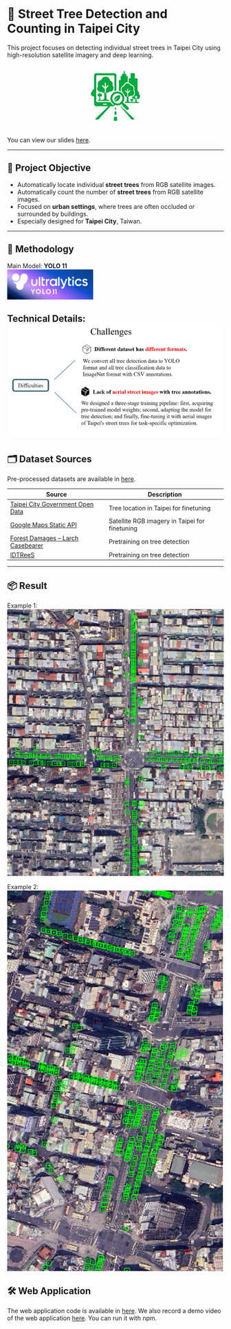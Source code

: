 # 🌳 Street Tree Detection and Counting in Taipei City

This project focuses on detecting individual street trees in Taipei City using high-resolution satellite imagery and deep learning.

<p align="center">
    <img src="readme_figures/icon.ico" alt="icon" width="150"/>
</p>

You can view our slides [here](https://github.com/cloud-peterjohn/Taipei_Trees/blob/main/Report.pptx).

---

## 📌 Project Objective

- Automatically locate individual **street trees** from RGB satellite images.
- Automatically count the number of **street trees** from RGB satellite images.
- Focused on **urban settings**, where trees are often occluded or surrounded by buildings.
- Especially designed for **Taipei City**, Taiwan.
---

## 🧠 Methodology

Main Model:
**YOLO 11**    
<img src="readme_figures/yolo.png" alt="yolo" width="200"/>


Technical Details:
![alt text](readme_figures/challenge.png)
---

## 🗂️ Dataset Sources
Pre-processed datasets are available in [here](https://huggingface.co/datasets/zbyzby/TaipeiTrees/tree/main).

| Source | Description |
|--------|-------------|
| [Taipei City Government Open Data](https://data.gov.tw/) | Tree location in Taipei for finetuning |
| [Google Maps Static API](https://developers.google.com/maps/documentation/maps-static/overview?hl=en) | Satellite RGB imagery in Taipei for finetuning |
| [Forest Damages – Larch Casebearer](https://lila.science/datasets/forest-damages-larch-casebearer/) | Pretraining on tree detection |
| [IDTReeS](https://zenodo.org/records/3934932) | Pretraining on tree detection |

---
## 📦 Result
Example 1:
![result_visual](readme_figures/result_visual1.png)

Example 2:
![result_visual](readme_figures/result_visual2.png)

## 🛠️ Web Application
The web application code is available in [here](https://github.com/cloud-peterjohn/Taipei_Trees/tree/main/green-coverage). 
We also record a demo video of the web application [here](https://github.com/cloud-peterjohn/Taipei_Trees/blob/main/Web_Application.mp4).
You can run it with npm. 
